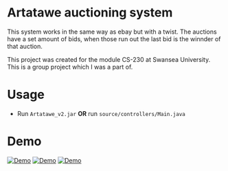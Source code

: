 # Artatawe auctioning system 
This system works in the same way as ebay but with a twist. The auctions have a set amount of bids, when those run out the last bid is the winnder of that auction.

This project was created for the module CS-230 at Swansea University. This is a group project which I was a part of.

# Usage
- Run `Artatawe_v2.jar` **OR** run `source/controllers/Main.java`

# Demo
[![Demo](https://j.gifs.com/VAz1Qv.gif)](https://youtu.be/3Sg5EA1BndM)
[![Demo](https://j.gifs.com/D1KBwx.gif)](https://youtu.be/3Sg5EA1BndM)
[![Demo](https://j.gifs.com/q7WJZ0.gif)](https://youtu.be/3Sg5EA1BndM)
